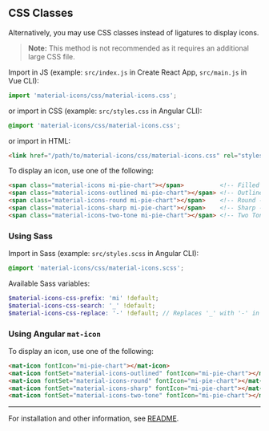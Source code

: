 ## CSS Classes

Alternatively, you may use CSS classes instead of ligatures to display icons.

> **Note:** This method is not recommended as it requires an additional large CSS file.

Import in JS (example: `src/index.js` in Create React App, `src/main.js` in Vue CLI):

```js
import 'material-icons/css/material-icons.css';
```

or import in CSS (example: `src/styles.css` in Angular CLI):

```css
@import 'material-icons/css/material-icons.css';
```

or import in HTML:

```html
<link href="/path/to/material-icons/css/material-icons.css" rel="stylesheet">
```

To display an icon, use one of the following:

```html
<span class="material-icons mi-pie-chart"></span>          <!-- Filled -->
<span class="material-icons-outlined mi-pie-chart"></span> <!-- Outlined -->
<span class="material-icons-round mi-pie-chart"></span>    <!-- Round -->
<span class="material-icons-sharp mi-pie-chart"></span>    <!-- Sharp -->
<span class="material-icons-two-tone mi-pie-chart"></span> <!-- Two Tone -->
```

### Using Sass

Import in Sass (example: `src/styles.scss` in Angular CLI):

```scss
@import 'material-icons/css/material-icons.scss';
```

Available Sass variables:

```scss
$material-icons-css-prefix: 'mi' !default;
$material-icons-css-search: '_' !default;
$material-icons-css-replace: '-' !default; // Replaces '_' with '-' in CSS classes
```

### Using Angular `mat-icon`

To display an icon, use one of the following:

```html
<mat-icon fontIcon="mi-pie-chart"></mat-icon>
<mat-icon fontSet="material-icons-outlined" fontIcon="mi-pie-chart"></mat-icon>
<mat-icon fontSet="material-icons-round" fontIcon="mi-pie-chart"></mat-icon>
<mat-icon fontSet="material-icons-sharp" fontIcon="mi-pie-chart"></mat-icon>
<mat-icon fontSet="material-icons-two-tone" fontIcon="mi-pie-chart"></mat-icon>
```

---

For installation and other information, see [README](https://github.com/marella/material-icons#readme).
